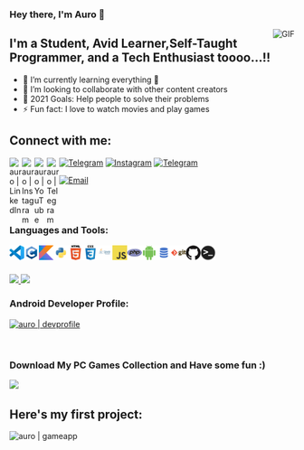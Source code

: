 ### Hey there, I'm Auro 👋 


<img align="right" alt="GIF" src="https://media.giphy.com/media/fwbZnTftCXVocKzfxR/giphy.gif" />

## I'm a Student, Avid Learner,Self-Taught Programmer, and a Tech Enthusiast toooo...!!

- 🌱 I’m currently learning everything 🤣
- 👯 I’m looking to collaborate with other content creators
- 🥅 2021 Goals: Help people to solve their problems
- ⚡ Fun fact: I love to watch movies and play games



## Connect with me:

[<img align="left" alt="auro | LinkedIn" width="22px" src="https://cdn.jsdelivr.net/npm/simple-icons@v3/icons/linkedin.svg" />][linkedin]
<a href="https://t.me/The_impatientCat"><img alt="Telegram" src="https://img.shields.io/badge/The_impatientCat-white?style=flat-circle&logo=telegram"></a>
[<img align="left" alt="auro | Instagram" width="22px" src="https://cdn.jsdelivr.net/npm/simple-icons@v3/icons/instagram.svg" />][instagram]
<a href="https://www.instagram.com/the_impatientcat.pie/"><img alt="Instagram" src="https://img.shields.io/badge/the_impatientcat.pie-black?style=flat-circle&logo=instagram"></a>
[<img align="left" alt="auro | YouTube" width="22px" src="https://cdn.jsdelivr.net/npm/simple-icons@v3/icons/youtube.svg" />][youtube]
<a href="https://www.youtube.com/channel/UCVSUrrpas1belTDN6QyxfuA/featured"><img alt="Telegram" src="https://img.shields.io/badge/Youtube-Surajitas%20Creations-red"></a>
[<img align="left" alt="auro | Telegram" width="22px" src="https://cdn.jsdelivr.net/npm/simple-icons@v3/icons/telegram.svg" />][telegram]

<a href="mailto:aurosaswat@gmail.com"><img alt="Email" src="https://img.shields.io/badge/Email-aurosaswat@gmail.com-blue?style=flat-square&logo=gmail"></a>

<br/>
<br/>



### Languages and Tools:

<img align="left" alt="Visual Studio Code" width="26px" src="https://raw.githubusercontent.com/github/explore/80688e429a7d4ef2fca1e82350fe8e3517d3494d/topics/visual-studio-code/visual-studio-code.png" />
<img align="left" alt="C" width="26px" src="https://raw.githubusercontent.com/github/explore/78df643247d429f6cc873026c0622819ad797942/topics/c/c.png" />


<img align="left" alt="Kotlin" width="26px" src="https://raw.githubusercontent.com/github/explore/78df643247d429f6cc873026c0622819ad797942/topics/kotlin/kotlin.png" />
<img align="left" alt="python" width="26px" src="https://raw.githubusercontent.com/github/explore/78df643247d429f6cc873026c0622819ad797942/topics/python/python.png" />
<img align="left" alt="HTML5" width="26px" src="https://raw.githubusercontent.com/github/explore/80688e429a7d4ef2fca1e82350fe8e3517d3494d/topics/html/html.png" />
<img align="left" alt="CSS3" width="26px" src="https://raw.githubusercontent.com/github/explore/80688e429a7d4ef2fca1e82350fe8e3517d3494d/topics/css/css.png" />
<img align="left" alt="Java" width="26px" src="https://raw.githubusercontent.com/github/explore/80688e429a7d4ef2fca1e82350fe8e3517d3494d/topics/java/java.png" />
<img align="left" alt="JavaScript" width="26px" src="https://raw.githubusercontent.com/github/explore/80688e429a7d4ef2fca1e82350fe8e3517d3494d/topics/javascript/javascript.png" />
<img align="left" alt="php" width="26px" src="https://raw.githubusercontent.com/github/explore/78df643247d429f6cc873026c0622819ad797942/topics/php/php.png" />
<img align="left" alt="Android" width="26px" src="https://raw.githubusercontent.com/github/explore/78df643247d429f6cc873026c0622819ad797942/topics/android/android.png" />
<img align="left" alt="SQL" width="26px" src="https://raw.githubusercontent.com/github/explore/80688e429a7d4ef2fca1e82350fe8e3517d3494d/topics/sql/sql.png" />
<img align="left" alt="Git" width="26px" src="https://raw.githubusercontent.com/github/explore/80688e429a7d4ef2fca1e82350fe8e3517d3494d/topics/git/git.png" />
<img align="left" alt="GitHub" width="26px" src="https://raw.githubusercontent.com/github/explore/78df643247d429f6cc873026c0622819ad797942/topics/github/github.png" />
<img align="left" alt="Terminal" width="26px" src="https://raw.githubusercontent.com/github/explore/80688e429a7d4ef2fca1e82350fe8e3517d3494d/topics/terminal/terminal.png" /> 
<br />
<br />

<br/>

<a href="https://github.com/geeky-auro">
  <img height="180em" src="https://github-readme-stats.vercel.app/api?username=geeky-auro&theme=great-gatsby&show_icons=true" />
  <img height="180em" src="https://github-readme-stats.vercel.app/api/top-langs/?username=geeky-auro&theme=great-gatsby&layout=compact" />
</a>

<br/>

### Android Developer Profile:
[<img width="120px" align="center" alt="auro | devprofile" width="90px" src="https://img.icons8.com/external-kiranshastry-lineal-color-kiranshastry/64/000000/external-developer-coding-kiranshastry-lineal-color-kiranshastry.png" />][devprofile]

<br/>

### Download My PC Games Collection and Have some fun :)

<a href="https://drive.google.com/drive/u/0/folders/1K1FdNbEu9-_wy8vn9sE768VojXqu6Fnp"><img src="https://img.icons8.com/external-wanicon-lineal-color-wanicon/50/000000/external-games-home-electronic-wanicon-lineal-color-wanicon.png"/></a>
<br/>




## Here's my first project:
[<img align="left" alt="auro | gameapp" width="200px" src="https://play-lh.googleusercontent.com/RbBcyjDiqCSMP7lk2SmsBu3FKGX7r8K_z7MfjAGJF40l9rYI0MQA7mNnxFthrk-nP_8=s180-rw" />][androidapp]

<br/>
<br/>





[devprofile]: https://play.google.com/store/apps/dev?id=8184469226033279259
[youtube]: https://www.youtube.com/channel/UCVSUrrpas1belTDN6QyxfuA/featured
[instagram]: https://www.instagram.com/the_impatientcat.pie/
[linkedin]: https://www.linkedin.com/in/auro-saswat-raj-9bba80224
[androidapp]: https://play.google.com/store/apps/details?id=com.AuroSaswatRaj.noughtsandcrosses
[telegram]: https://t.me/The_impatientCat
